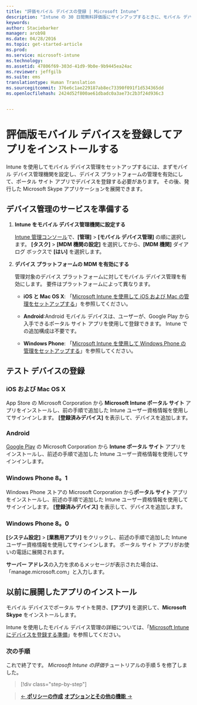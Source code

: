 ```yaml
---
title: "評価モバイル デバイスの登録 | Microsoft Intune"
description: "Intune の 30 日間無料評価版にサインアップするときに、モバイル デバイスを登録しアプリをインストールする方法"
keywords: 
author: Staciebarker
manager: arob98
ms.date: 04/28/2016
ms.topic: get-started-article
ms.prod: 
ms.service: microsoft-intune
ms.technology: 
ms.assetid: 47806f69-303d-41d9-9b0e-9b9445ea24ac
ms.reviewer: jeffgilb
ms.suite: ems
translationtype: Human Translation
ms.sourcegitcommit: 376e6c1ae229187ab8ec73390f091f1d534365dd
ms.openlocfilehash: 2424d52f800ae61dbadc0a3ae73c2b3f24d936c3


---
```


# 評価版モバイル デバイスを登録してアプリをインストールする
Intune を使用してモバイル デバイス管理をセットアップするには、まずモバイル デバイス管理機関を設定し、デバイス プラットフォームの管理を有効にして、ポータル サイト アプリでデバイスを登録する必要があります。 その後、発行した Microsoft Skype アプリケーションを展開できます。

## デバイス管理のサービスを準備する

1.  **Intune をモバイル デバイス管理機関に設定する**

    [Intune 管理コンソール](https://manage.microsoft.com/)で、**[管理]** &gt; **[モバイル デバイス管理]** の順に選択します。 **[タスク]**  >  **[MDM 機関の設定]** を選択してから、**[MDM 機関]** ダイアログ ボックスで **[はい]** を選択します。

2.  **デバイス プラットフォームの MDM を有効にする**

    管理対象のデバイス プラットフォームに対してモバイル デバイス管理を有効にします。 要件はプラットフォームによって異なります。

    -   **iOS と Mac OS X**: 「[Microsoft Intune を使用して iOS および Mac の管理をセットアップする](/Intune/Deploy-Use/set-up-ios-and-mac-management-with-microsoft-intune)」を参照してください。

    -   **Android**:Android モバイル デバイスは、ユーザーが、Google Play から入手できるポータル サイト アプリを使用して登録できます。 Intune での追加構成は不要です。

    -   **Windows Phone**: 「[Microsoft Intune を使用して Windows Phone の管理をセットアップする](/Intune/Deploy-Use/set-up-windows-phone-management-with-microsoft-intune)」を参照してください。

## テスト デバイスの登録

### iOS および Mac OS X
App Store の Microsoft Corporation から **Microsoft Intune ポータル サイト** アプリをインストールし、前の手順で追加した Intune ユーザー資格情報を使用してサインインします。 **[登録済みデバイス]** を表示して、デバイスを追加します。

### Android
[Google Play](http://go.microsoft.com/fwlink/p/?LinkId=386612) の Microsoft Corporation から **Intune ポータル サイト** アプリをインストールし、前述の手順で追加した Intune ユーザー資格情報を使用してサインインします。

### Windows Phone 8。1
Windows Phone ストアの Microsoft Corporation から**ポータル サイト** アプリをインストールし、前述の手順で追加した Intune ユーザー資格情報を使用してサインインします。  **[登録済みデバイス]** を表示して、デバイスを追加します。

 ### Windows Phone 8。0
 **[システム設定]** &gt; **[業務用アプリ]** をクリックし、前述の手順で追加した Intune ユーザー資格情報を使用してサインインします。 ポータル サイト アプリがお使いの電話に展開されます。

**サーバー アドレス**の入力を求めるメッセージが表示された場合は、「manage.microsoft.com」と入力します。


## 以前に展開したアプリのインストール
モバイル デバイスでポータル サイトを開き、**[アプリ]** を選択して、**Microsoft Skype** をインストールします。

Intune を使用したモバイル デバイス管理の詳細については、「[Microsoft Intune にデバイスを登録する準備](/Intune/deploy-use/get-ready-to-enroll-devices-in-microsoft-intune)」を参照してください。

### 次の手順
これで終了です。 *Microsoft Intune の評価*チュートリアルの手順 5 を修了しました。

>[!div class="step-by-step"]

>[&larr; **ポリシーの作成**](.\get-started-with-a-30-day-trial-of-microsoft-intune-step-4.md)     [**オプションとその他の機能** &rarr;](.\get-started-with-a-30-day-trial-of-microsoft-intune-step-6.md)  



<!--HONumber=Jul16_HO3-->


